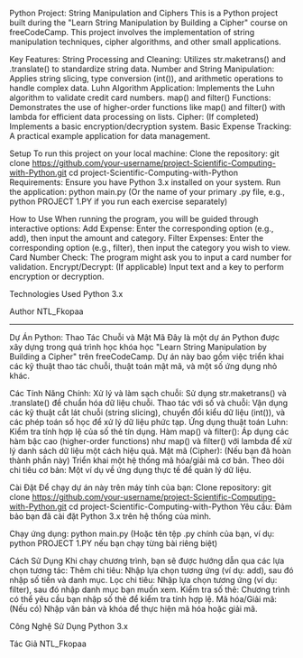 Python Project: String Manipulation and Ciphers
This is a Python project built during the "Learn String Manipulation by Building a Cipher" course on freeCodeCamp. This project involves the implementation of string manipulation techniques, cipher algorithms, and other small applications.

Key Features:
String Processing and Cleaning: Utilizes str.maketrans() and .translate() to standardize string data.
Number and String Manipulation: Applies string slicing, type conversion (int()), and arithmetic operations to handle complex data.
Luhn Algorithm Application: Implements the Luhn algorithm to validate credit card numbers.
map() and filter() Functions: Demonstrates the use of higher-order functions like map() and filter() with lambda for efficient data processing on lists.
Cipher: (If completed) Implements a basic encryption/decryption system.
Basic Expense Tracking: A practical example application for data management.

Setup
To run this project on your local machine:
Clone the repository:
git clone https://github.com/your-username/project-Scientific-Computing-with-Python.git
cd project-Scientific-Computing-with-Python
Requirements: Ensure you have Python 3.x installed on your system.
Run the application:
python main.py
(Or the name of your primary .py file, e.g., python PROJECT 1.PY if you run each exercise separately)

How to Use
When running the program, you will be guided through interactive options:
Add Expense: Enter the corresponding option (e.g., add), then input the amount and category.
Filter Expenses: Enter the corresponding option (e.g., filter), then input the category you wish to view.
Card Number Check: The program might ask you to input a card number for validation.
Encrypt/Decrypt: (If applicable) Input text and a key to perform encryption or decryption.

Technologies Used
Python 3.x

Author
NTL_Fkopaa

---------------------------------------------------------------------------------------------------------------------------------------------------------------------------------------------------------------------------------------------------------------------------------------------------------------

Dự Án Python: Thao Tác Chuỗi và Mật Mã
Đây là một dự án Python được xây dựng trong quá trình học khóa học "Learn String Manipulation by Building a Cipher" trên freeCodeCamp. Dự án này bao gồm việc triển khai các kỹ thuật thao tác chuỗi, thuật toán mật mã, và một số ứng dụng nhỏ khác.

Các Tính Năng Chính:
Xử lý và làm sạch chuỗi: Sử dụng str.maketrans() và .translate() để chuẩn hóa dữ liệu chuỗi.
Thao tác với số và chuỗi: Vận dụng các kỹ thuật cắt lát chuỗi (string slicing), chuyển đổi kiểu dữ liệu (int()), và các phép toán số học để xử lý dữ liệu phức tạp.
Ứng dụng thuật toán Luhn: Kiểm tra tính hợp lệ của số thẻ tín dụng.
Hàm map() và filter(): Áp dụng các hàm bậc cao (higher-order functions) như map() và filter() với lambda để xử lý danh sách dữ liệu một cách hiệu quả.
Mật mã (Cipher): (Nếu bạn đã hoàn thành phần này) Triển khai một hệ thống mã hóa/giải mã cơ bản.
Theo dõi chi tiêu cơ bản: Một ví dụ về ứng dụng thực tế để quản lý dữ liệu.

Cài Đặt
Để chạy dự án này trên máy tính của bạn:
Clone repository:
git clone https://github.com/your-username/project-Scientific-Computing-with-Python.git
cd project-Scientific-Computing-with-Python
Yêu cầu: Đảm bảo bạn đã cài đặt Python 3.x trên hệ thống của mình.

Chạy ứng dụng:
python main.py
(Hoặc tên tệp .py chính của bạn, ví dụ: python PROJECT 1.PY nếu bạn chạy từng bài riêng biệt)

Cách Sử Dụng
Khi chạy chương trình, bạn sẽ được hướng dẫn qua các lựa chọn tương tác:
Thêm chi tiêu: Nhập lựa chọn tương ứng (ví dụ: add), sau đó nhập số tiền và danh mục.
Lọc chi tiêu: Nhập lựa chọn tương ứng (ví dụ: filter), sau đó nhập danh mục bạn muốn xem.
Kiểm tra số thẻ: Chương trình có thể yêu cầu bạn nhập số thẻ để kiểm tra tính hợp lệ.
Mã hóa/Giải mã: (Nếu có) Nhập văn bản và khóa để thực hiện mã hóa hoặc giải mã.

Công Nghệ Sử Dụng
Python 3.x

Tác Giả
NTL_Fkopaa
